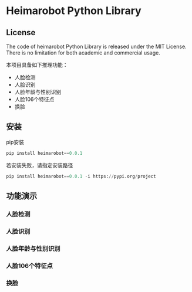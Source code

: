# Heimarobot Python Library

## License

The code of heimarobot Python Library is released under the MIT License. There is no limitation for both academic and commercial usage.

本项目具备如下推理功能：

- 人脸检测
- 人脸识别
- 人脸年龄与性别识别
- 人脸106个特征点
- 换脸



## 安装

pip安装

```python
pip install heimarobot==0.0.1
```

若安装失败，请指定安装路径

```python
pip install heimarobot==0.0.1 -i https://pypi.org/project
```



## 功能演示

### 人脸检测



### 人脸识别



### 人脸年龄与性别识别



### 人脸106个特征点



### 换脸





